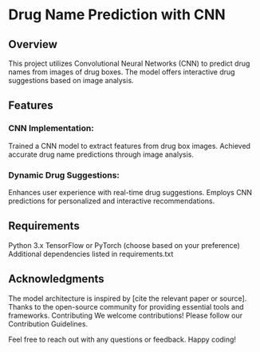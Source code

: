 # Drug Name Prediction with CNN
## Overview
This project utilizes Convolutional Neural Networks (CNN) to predict drug names from images of drug boxes. The model offers interactive drug suggestions based on image analysis.

## Features
### CNN Implementation:
Trained a CNN model to extract features from drug box images.
Achieved accurate drug name predictions through image analysis.

### Dynamic Drug Suggestions:
Enhances user experience with real-time drug suggestions.
Employs CNN predictions for personalized and interactive recommendations.

## Requirements
Python 3.x
TensorFlow or PyTorch (choose based on your preference)
Additional dependencies listed in requirements.txt

## Acknowledgments
The model architecture is inspired by [cite the relevant paper or source].
Thanks to the open-source community for providing essential tools and frameworks.
Contributing
We welcome contributions! Please follow our Contribution Guidelines.


Feel free to reach out with any questions or feedback. Happy coding!
